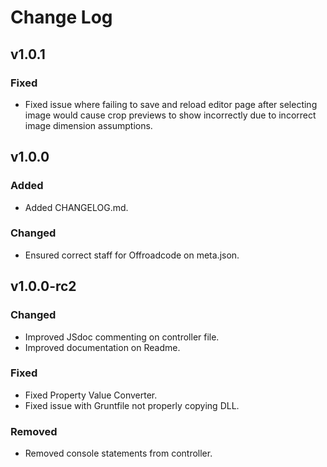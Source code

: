 # Change Log

## v1.0.1

### Fixed

* Fixed issue where failing to save and reload editor page after selecting image 
would cause crop previews to show incorrectly due to incorrect image dimension 
assumptions.

## v1.0.0

### Added

* Added CHANGELOG.md.

### Changed

* Ensured correct staff for Offroadcode on meta.json.

## v1.0.0-rc2

### Changed

* Improved JSdoc commenting on controller file.
* Improved documentation on Readme.

### Fixed

* Fixed Property Value Converter.
* Fixed issue with Gruntfile not properly copying DLL.

### Removed

* Removed console statements from controller.

